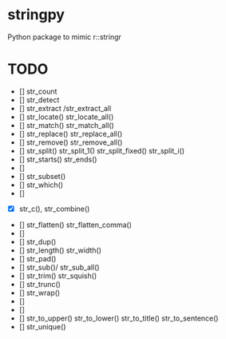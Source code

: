 # stringpy
Python package to mimic r::stringr

# TODO
- [] str_count
- [] str_detect
- [] str_extract /str_extract_all
- [] str_locate() str_locate_all()
- [] str_match() str_match_all()
- [] str_replace() str_replace_all()
- [] str_remove() str_remove_all()
- [] str_split() str_split_1() str_split_fixed() str_split_i()
- [] str_starts() str_ends()
- [] 
- [] str_subset()
- [] str_which()
- [] 
- [x] str_c(), str_combine()
- [] str_flatten() str_flatten_comma()
- [] 
- [] str_dup()
- [] str_length() str_width()
- [] str_pad()
- [] str_sub()/  str_sub_all()
- [] str_trim() str_squish()
- [] str_trunc()
- [] str_wrap()
- [] 
- [] 
- [] str_to_upper() str_to_lower() str_to_title() str_to_sentence()
- [] str_unique()